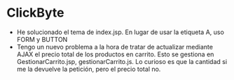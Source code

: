 # ClickByte

- He solucionado el tema de index.jsp. En lugar de usar la etiqueta A, uso FORM y BUTTON
- Tengo un nuevo problema a la hora de tratar de actualizar mediante AJAX el precio total de los productos en carrito. Esto se gestiona en GestionarCarrito.jsp, gestionarCarrito.js. Lo curioso es que la cantidad si me la devuelve la petición, pero el precio total no.
